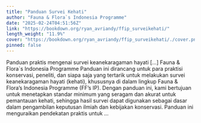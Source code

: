 ```yaml
---
title: "Panduan Survei Kehati"
author: "Fauna & Flora`s Indonesia Programme"
date: "2025-02-24T04:51:56Z"
link: "https://bookdown.org/ryan_avriandy/ffip_surveikehati/"
length_weight: "11.9%"
cover: "https://bookdown.org/ryan_avriandy/ffip_surveikehati/./cover.png"
pinned: false
---
```


Panduan praktis mengenai survei keanekaragaman hayati [...] Fauna & Flora`s Indonesia Programme Panduan ini dirancang untuk para praktisi konservasi, peneliti, dan siapa saja yang tertarik untuk melakukan survei keanekaragaman hayati (kehati), khususnya di dalam lingkup Fauna & Flora’s Indonesia Programme (FF’s IP). Dengan panduan ini, kami bertujuan untuk menetapkan standar minimum yang seragam dan akurat untuk pemantauan kehati, sehingga hasil survei dapat digunakan sebagai dasar dalam pengambilan keputusan ilmiah dan kebijakan konservasi. Panduan ini menguraikan pendekatan praktis untuk ...

